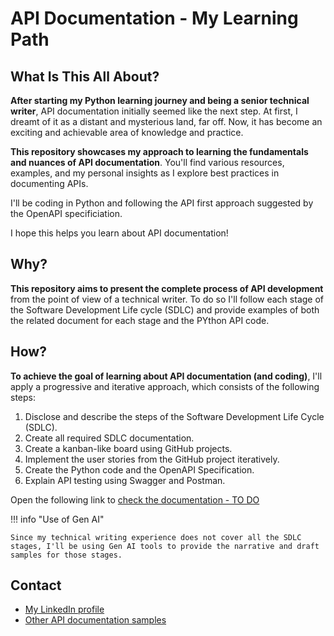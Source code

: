 # API Documentation - My Learning Path

## What Is This All About?

**After starting my Python learning journey and being a senior technical writer**, API documentation initially seemed like the next step. At first, I dreamt of it as a distant and mysterious land, far off. Now, it has become an exciting and achievable area of knowledge and practice.

**This repository showcases my approach to learning the fundamentals and nuances of API documentation**. You'll find various resources, examples, and my personal insights as I explore best practices in documenting APIs.  

I'll be coding in Python and following the API first approach suggested by the OpenAPI specificiation.

I hope this helps you learn about API documentation!  

## Why?  

**This repository aims to present the complete process of API development** from the point of view of a technical writer. To do so I'll follow each stage of the Software Development Life cycle (SDLC) and provide examples of both the related document for each stage and the PYthon API code.


## How?  

**To achieve the goal of learning about API documentation (and coding)**, I'll apply a progressive and iterative approach, which consists of the following steps:  

1. Disclose and describe the steps of the Software Development Life Cycle (SDLC).  
2. Create all required SDLC documentation.  
3. Create a kanban-like board using GitHub projects.  
4. Implement the user stories from the GitHub project iteratively.  
5. Create the Python code and the OpenAPI Specification.  
6. Explain API testing using Swagger and Postman.    

Open the following link to [check the documentation - TO DO]()    

!!! info "Use of Gen AI"  

    Since my technical writing experience does not cover all the SDLC stages, I'll be using Gen AI tools to provide the narrative and draft samples for those stages.

## Contact  

* [My LinkedIn profile](https://www.linkedin.com/in/javier-hernandez-fernandez/)  
* [Other API documentation samples](https://technical-write-me.gitbook.io/javier-hernandez/readme/my-portfolio)
